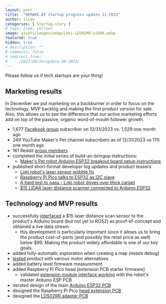 ```yaml
---
layout: post
title:  "REMAKE.AI startup progress update 11-2023"
author: iliao
categories: [ Startup-story ]
# tags: [red, yellow]
image: assets/images/webp/Loki-LDS02RR-LiDAR.webp
featured: true
hidden: true
# description: ""
# comments: false
# redirect_from:
#   - /2023/08/24/update-08-2023/
---
```

Please follow us if tech startups are your thing!

## Marketing results
In December we put marketing on a backburner in order to focus on the technology, MVP backlog and making the first product version for sale. Also, this allows us to see the difference that our active marketing efforts add on top of the passive, organic word-of-mouth follower growth.

- 1,677 [Facebook group](https://www.facebook.com/groups/243730868651472/) subscriber on 12/31/2023 vs. 1,529 one month ago
- 249 YouTube Maker's Pet channel subscribers as of 12/31/2023 vs 170 one month ago
- 161 Reddit [group members](https://www.reddit.com/r/3dPrintedHomeRobots/)
- completed the initial series of build-an-bringup instructions:
  - [Maker's Pet robot Arduino ESP32 breakout board setup instructions](https://youtu.be/zizGI8MjANU)
- published short-format developer log updates and product teasers
  - [Loki robot's laser sensor wobble fix](https://youtu.be/WD62_UqrO44)
  - [Raspberry Pi Pico talks to ESP32 as I2C slave](https://youtube.com/shorts/zUeQN0SpRew)
  - [A hard test to pass - Loki robot drives over thick carpet](https://youtube.com/shorts/wqH1co2c_PE)
  - [$15 LIDAR laser distance scanner connected to Arduino ESP32](https://youtube.com/shorts/gaDnZ4Msw0E)

## Technology and MVP results
- successfully [interfaced](https://youtube.com/shorts/gaDnZ4Msw0E) a $15 laser distance scan sensor to the product's Arduino board (but not yet to ROS2) as proof-of-concept and obtained a live data stream
  - this development is particularly important since it allows us to bring the product cost-of-parts (and possibly the retail price as well) below $99. Making the product widely affordable is one of our key goals.
- added fully-automatic exploration when creating a map (needs debug)
- [tested](https://youtube.com/shorts/wqH1co2c_PE) product with various motor alternatives
- added battery level firmware measurement
- added Raspberry Pi Pico head [extension PCB starter firmware]
  - validated [extension module interface working](https://youtube.com/shorts/zUeQN0SpRew) with the robot's master Arduino ESP PCB
- iterated design of the main [Arduino ESP32 PCB](https://github.com/makerspet/pcb/tree/main/esp32_breakout)
- designed the Raspberry Pi Pico [head extension PCB](https://github.com/makerspet/pcb/tree/main/pico_breakout_head)
- designed the [LDS02RR adapter PCB](https://github.com/makerspet/pcb/tree/main/lds02rr_adapter)
